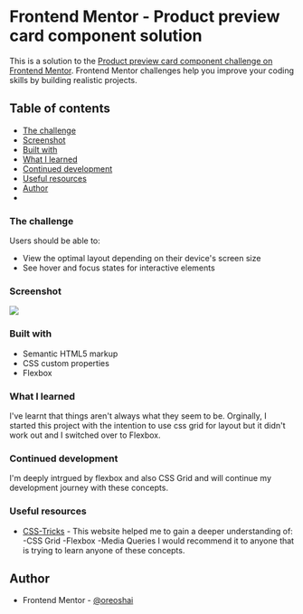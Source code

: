 # Frontend Mentor - Product preview card component solution

This is a solution to the [Product preview card component challenge on Frontend Mentor](https://www.frontendmentor.io/challenges/product-preview-card-component-GO7UmttRfa). Frontend Mentor challenges help you improve your coding skills by building realistic projects. 

## Table of contents


  - [The challenge](#the-challenge)
  - [Screenshot](#screenshot)
  - [Built with](#built-with)
  - [What I learned](#what-i-learned)
  - [Continued development](#continued-development)
  - [Useful resources](#useful-resources)
- [Author](#author)
-


### The challenge

Users should be able to:

- View the optimal layout depending on their device's screen size
- See hover and focus states for interactive elements

### Screenshot

![](/product-preview-card-component-main/images/screenshot.jpg)

### Built with

- Semantic HTML5 markup
- CSS custom properties
- Flexbox
### What I learned
I've learnt that things aren't always what they seem to be. Orginally, I started this project with the intention to use css grid for layout but it didn't work out and I switched over to Flexbox. 

### Continued development
I'm deeply intrgued by flexbox and also CSS Grid and will continue my development journey with these concepts. 

### Useful resources

- [CSS-Tricks](https://www.example.com) - This website helped me to gain a deeper understanding of:
   -CSS Grid
   -Flexbox 
   -Media Queries
I would recommend it to anyone that is trying to learn anyone of these concepts. 

## Author

- Frontend Mentor - [@oreoshai](https://www.frontendmentor.io/profile/oreoshai)

